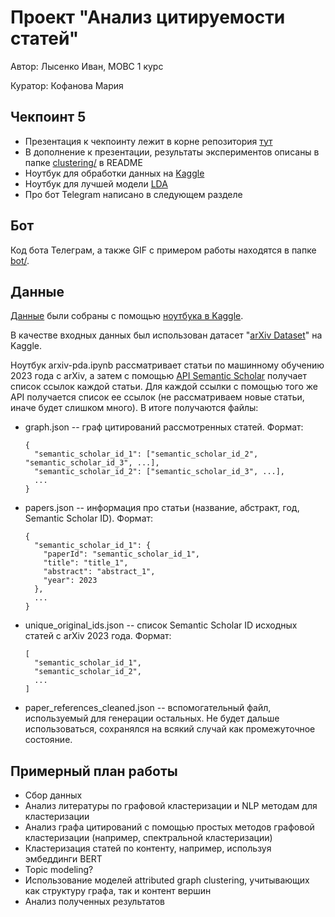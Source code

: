 # Проект "Анализ цитируемости статей"

Автор: Лысенко Иван, МОВС 1 курс

Куратор: Кофанова Мария

## Чекпоинт 5
- Презентация к чекпоинту лежит в корне репозитория [тут](https://github.com/taiypeo/mlds-project/blob/main/checkpoint5-presentation.pdf)
- В дополнение к презентации, результаты экспериментов описаны в папке [clustering/](https://github.com/taiypeo/mlds-project/tree/main/clustering) в README
- Ноутбук для обработки данных на [Kaggle](https://www.kaggle.com/code/taiypeo/arxiv-pda/notebook)
- Ноутбук для лучшей модели [LDA](https://www.kaggle.com/code/taiypeo/arxiv-lda/notebook)
- Про бот Telegram написано в следующем разделе

## Бот
Код бота Телеграм, а также GIF с примером работы находятся в папке [bot/](https://github.com/taiypeo/mlds-project/tree/main/bot).

## Данные

[Данные](https://drive.google.com/drive/folders/1zg6rsWlvxnA1wh6EmV5fV6spjjxkb7tF?usp=sharing) были собраны с помощью [ноутбука в Kaggle](https://www.kaggle.com/code/taiypeo/arxiv-pda/notebook).

В качестве входных данных был использован датасет "[arXiv Dataset](https://www.kaggle.com/datasets/Cornell-University/arxiv)" на Kaggle.

Ноутбук arxiv-pda.ipynb рассматривает статьи по машинному обучению 2023 года с arXiv, а затем с помощью [API Semantic Scholar](https://api.semanticscholar.org/api-docs/graph#tag/Paper-Data/operation/post_graph_get_papers)
получает список ссылок каждой статьи. Для каждой ссылки с помощью того же API получается список ее ссылок (не рассматриваем новые статьи, иначе будет слишком много).
В итоге получаются файлы:

- graph.json -- граф цитирований рассмотренных статей. Формат:
  ```
  {
    "semantic_scholar_id_1": ["semantic_scholar_id_2", "semantic_scholar_id_3", ...],
    "semantic_scholar_id_2": ["semantic_scholar_id_3", ...],
    ...
  }
  ```
- papers.json -- информация про статьи (название, абстракт, год, Semantic Scholar ID). Формат:
  ```
  {
    "semantic_scholar_id_1": {
      "paperId": "semantic_scholar_id_1",
      "title": "title_1",
      "abstract": "abstract_1",
      "year": 2023
    },
    ...
  }
  ```
- unique_original_ids.json -- список Semantic Scholar ID исходных статей с arXiv 2023 года. Формат:
  ```
  [
    "semantic_scholar_id_1",
    "semantic_scholar_id_2",
    ...
  ]
  ```
- paper_references_cleaned.json -- вспомогательный файл, используемый для генерации остальных. Не будет дальше использоваться, сохранялся на всякий случай как промежуточное состояние.

## Примерный план работы

- Сбор данных
- Анализ литературы по графовой кластеризации и NLP методам для кластеризации
- Анализ графа цитирований с помощью простых методов графовой кластеризации (например, спектральной кластеризации)
- Кластеризация статей по контенту, например, используя эмбеддинги BERT
- Topic modeling?
- Использование моделей attributed graph clustering, учитывающих как структуру графа, так и контент вершин
- Анализ полученных результатов
